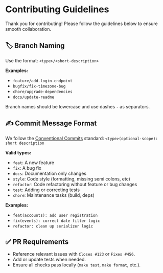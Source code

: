 # Contributing Guidelines

Thank you for contributing! Please follow the guidelines below to ensure smooth collaboration.

## 🏷️ Branch Naming

Use the format:
`<type>/<short-description>`

**Examples:**

- `feature/add-login-endpoint`
- `bugfix/fix-timezone-bug`
- `chore/upgrade-dependencies`
- `docs/update-readme`

Branch names should be lowercase and use dashes `-` as separators.

## ✍️ Commit Message Format

We follow the [Conventional Commits](https://www.conventionalcommits.org/en/v1.0.0/) standard:
`<type>(optional-scope): short description`

**Valid types:**

- `feat`: A new feature
- `fix`: A bug fix
- `docs`: Documentation only changes
- `style`: Code style (formatting, missing semi colons, etc)
- `refactor`: Code refactoring without feature or bug changes
- `test`: Adding or correcting tests
- `chore`: Maintenance tasks (build, deps)

**Examples:**

- `feat(accounts): add user registration`
- `fix(events): correct date filter logic`
- `refactor: clean up serializer logic`

## ✅ PR Requirements

- Reference relevant issues with `Closes #123` or `Fixes #456`.
- Add or update tests when needed.
- Ensure all checks pass locally (`make test`, `make format`, etc.).

